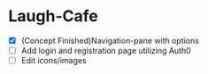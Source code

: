 # Laugh-Cafe
- [x] (Concept Finished)Navigation-pane with options
- [ ] Add login and registration page utilizing Auth0
- [ ] Edit icons/images
